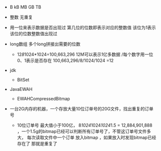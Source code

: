 
- B kB MB GB TB
- 整数 无重复
- 用一位来表示数据是否出现过 第几位的位数即表示对应的整数值 该位为1表示该位的位数整数值出现过
- long数组 多个long拼接出需要的位数
    - 12*8*1024*1024=100,663,296 12M可以表示1亿多数据 /每个数字用一位0、1表示是否存在 100,663,296/8/1024/1024 =12
- jdk
    - BitSet
- JavaEWAH
    - EWAHCompressedBitmap

- 一台2G内存的机器，一个存放大量10位订单号的20G文件，找出重复的订单号
    - 10位订单号 最大值小于100亿， 8*1024*1024*1024*1.5 = 12,884,901,888 ，一个1.5g的bitmap已经可以判断所有订单号了，不管这订单号文件多大， 每次读取文件中一个订单 放入bitmap ，如果放入时发现bitmap已经存在了 那就是重复了
